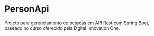 # PersonApi
Projeto para gerenciamento de pessoas em API Rest com Spring Boot, baseado no curso oferecido pela Digital Innovation One.

